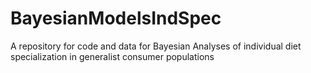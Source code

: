 # BayesianModelsIndSpec
A repository for code and data for Bayesian Analyses of individual diet specialization in generalist consumer populations
